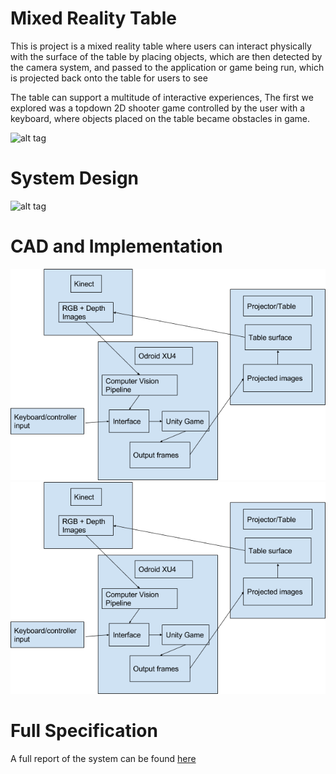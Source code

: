 # Mixed Reality Table

This is project is a mixed reality table where users can interact physically with the surface of the table by placing objects, which are then detected by the camera system, and passed to the application or game being run, which is projected back onto the table for users to see

The table can support a multitude of interactive experiences, The first we explored was a topdown 2D shooter game controlled by the user with a keyboard, where objects placed on the table became obstacles in game. 

![alt tag](https://github.com/honeyimholm/Mixed-Reality-Table/blob/master/demo_images/demo_gif_2.gif)

# System Design

![alt tag](https://github.com/honeyimholm/Mixed-Reality-Table/blob/master/.png)

# CAD and Implementation
![alt tag](https://github.com/honeyimholm/Mixed-Reality-Table/blob/master/pipeline.png)
![alt tag](https://github.com/honeyimholm/Mixed-Reality-Table/blob/master/pipeline.png)

# Full Specification

A full report of the system can be found [here](https://github.com/honeyimholm/Mixed-Reality-Table/blob/master/final_report.pdf)


